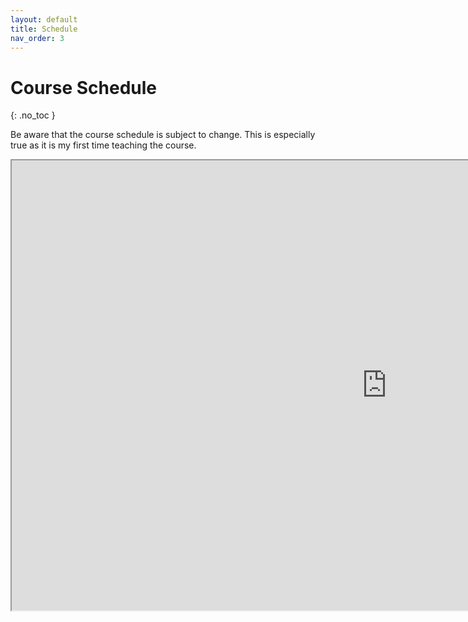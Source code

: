 ```yaml
---
layout: default
title: Schedule
nav_order: 3
---
```


# Course Schedule
{: .no_toc }

Be aware that the course schedule is subject to change. This is especially true as it is my first time teaching the course.

<iframe src="https://docs.google.com/spreadsheets/d/e/2PACX-1vTkdo40JPXOhkasUUozN2GumQ5UKEDFe4zVLJzPVa8eG1-hanEbBwlvsHw_gZ4fA-fueJuHahYIPtTh/pubhtml?gid=0&amp;single=true&amp;widget=true&amp;headers=false" width="1200" height="720"></iframe>
